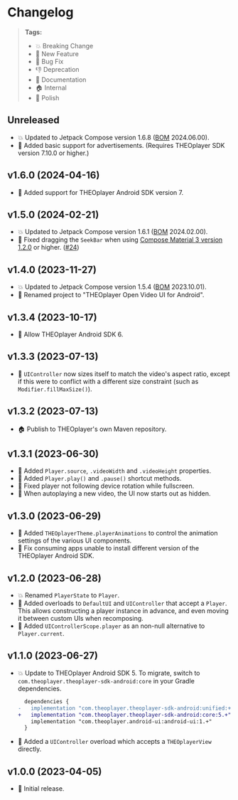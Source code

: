 # Changelog

> **Tags:**
> - 💥 Breaking Change
> - 🚀 New Feature
> - 🐛 Bug Fix
> - 👎 Deprecation
> - 📝 Documentation
> - 🏠 Internal
> - 💅 Polish

## Unreleased

* 💥 Updated to Jetpack Compose version 1.6.8 ([BOM](https://developer.android.com/jetpack/compose/bom) 2024.06.00).
* 🚀 Added basic support for advertisements. (Requires THEOplayer SDK version 7.10.0 or higher.)

## v1.6.0 (2024-04-16)

* 🚀 Added support for THEOplayer Android SDK version 7.

## v1.5.0 (2024-02-21)

* 💥 Updated to Jetpack Compose version 1.6.1 ([BOM](https://developer.android.com/jetpack/compose/bom) 2024.02.00).
* 🐛 Fixed dragging the `SeekBar` when
  using [Compose Material 3 version 1.2.0](https://developer.android.com/jetpack/androidx/releases/compose-material3#1.2.0)
  or higher. ([#24](https://github.com/THEOplayer/android-ui/issues/24))

## v1.4.0 (2023-11-27)

* 💥 Updated to Jetpack Compose version 1.5.4 ([BOM](https://developer.android.com/jetpack/compose/bom) 2023.10.01).
* 💅 Renamed project to "THEOplayer Open Video UI for Android".

## v1.3.4 (2023-10-17)

* 🚀 Allow THEOplayer Android SDK 6.

## v1.3.3 (2023-07-13)

* 💅 `UIController` now sizes itself to match the video's aspect ratio, except if this were to
  conflict with a different size constraint (such as `Modifier.fillMaxSize()`).

## v1.3.2 (2023-07-13)

* 🏠 Publish to THEOplayer's own Maven repository.

## v1.3.1 (2023-06-30)

* 🚀 Added `Player.source`, `.videoWidth` and `.videoHeight` properties.
* 🚀 Added `Player.play()` and `.pause()` shortcut methods.
* 🐛 Fixed player not following device rotation while fullscreen.
* 💅 When autoplaying a new video, the UI now starts out as hidden.

## v1.3.0 (2023-06-29)

* 🚀 Added `THEOplayerTheme.playerAnimations` to control the animation settings of the various UI components.
* 🐛 Fix consuming apps unable to install different version of the THEOplayer Android SDK.

## v1.2.0 (2023-06-28)

* 💥 Renamed `PlayerState` to `Player`.
* 🚀 Added overloads to `DefaultUI` and `UIController` that accept a `Player`.
  This allows constructing a player instance in advance, and even moving it between custom UIs when recomposing.
* 🚀 Added `UIControllerScope.player` as an non-null alternative to `Player.current`.

## v1.1.0 (2023-06-27)

* 💥 Update to THEOplayer Android SDK 5.
  To migrate, switch to `com.theoplayer.theoplayer-sdk-android:core` in your Gradle dependencies.
  ```diff
    dependencies {
  -   implementation "com.theoplayer.theoplayer-sdk-android:unified:+"
  +   implementation "com.theoplayer.theoplayer-sdk-android:core:5.+"
      implementation "com.theoplayer.android-ui:android-ui:1.+"
    }
  ```
* 🚀 Added a `UIController` overload which accepts a `THEOplayerView` directly.

## v1.0.0 (2023-04-05)

* 🚀 Initial release.
